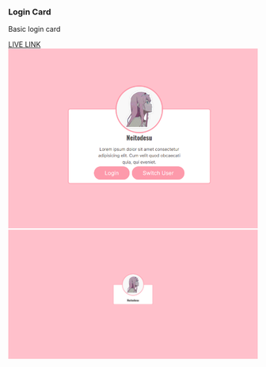 ### Login Card

Basic login card

[LIVE LINK](https://neitodesu.github.io/Login-Card/)
![Screenshot 1](./app/assets/design/Screenshot01.png)
![Screenshot 2](app/assets/design/Screenshot02.png)
